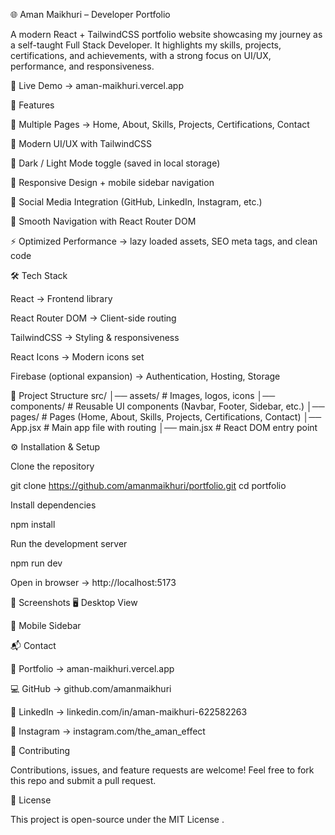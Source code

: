 🌐 Aman Maikhuri – Developer Portfolio








A modern React + TailwindCSS portfolio website showcasing my journey as a self-taught Full Stack Developer.
It highlights my skills, projects, certifications, and achievements, with a strong focus on UI/UX, performance, and responsiveness.

🔗 Live Demo → aman-maikhuri.vercel.app

🚀 Features

📌 Multiple Pages → Home, About, Skills, Projects, Certifications, Contact

🎨 Modern UI/UX with TailwindCSS

🌙 Dark / Light Mode toggle (saved in local storage)

📱 Responsive Design + mobile sidebar navigation

🔗 Social Media Integration (GitHub, LinkedIn, Instagram, etc.)

🧭 Smooth Navigation with React Router DOM

⚡ Optimized Performance → lazy loaded assets, SEO meta tags, and clean code

🛠️ Tech Stack

React → Frontend library

React Router DOM → Client-side routing

TailwindCSS → Styling & responsiveness

React Icons → Modern icons set

Firebase (optional expansion) → Authentication, Hosting, Storage

📂 Project Structure
src/
│── assets/            # Images, logos, icons
│── components/        # Reusable UI components (Navbar, Footer, Sidebar, etc.)
│── pages/             # Pages (Home, About, Skills, Projects, Certifications, Contact)
│── App.jsx            # Main app file with routing
│── main.jsx           # React DOM entry point

⚙️ Installation & Setup

Clone the repository

git clone https://github.com/amanmaikhuri/portfolio.git
cd portfolio


Install dependencies

npm install


Run the development server

npm run dev


Open in browser → http://localhost:5173

📸 Screenshots
🖥️ Desktop View

📱 Mobile Sidebar

📬 Contact

📌 Portfolio → aman-maikhuri.vercel.app

💻 GitHub → github.com/amanmaikhuri

👔 LinkedIn → linkedin.com/in/aman-maikhuri-622582263

📸 Instagram → instagram.com/the_aman_effect

🤝 Contributing

Contributions, issues, and feature requests are welcome!
Feel free to fork this repo and submit a pull request.

📄 License

This project is open-source under the MIT License
.